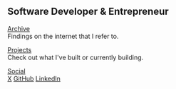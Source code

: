 ## Software Developer & Entrepreneur

[Archive](/archive/) <br />Findings on the internet that I refer to.

<!-- [Mental Models](/mental-models/) <br />Thinking principles that I have curated. -->

[Projects](/projects) <br />Check out what I've built or currently building.

[Social](/) <br />
[X](https://x.com/stradamoney)
[GitHub](https://github.com/nicoestrada)
[LinkedIn](https://linkedin.com/in/nico-estrada)
